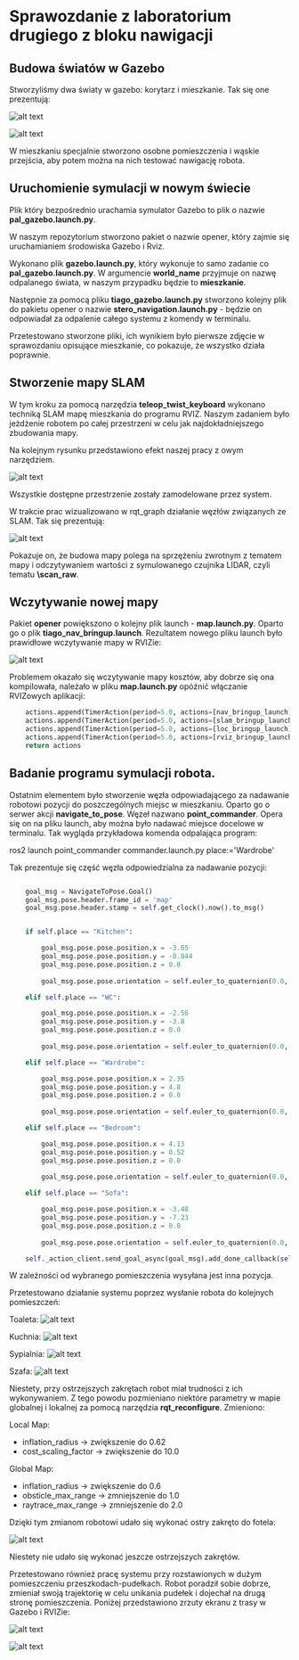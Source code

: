 # Sprawozdanie z laboratorium drugiego z bloku nawigacji
##  Budowa światów w Gazebo
Stworzyliśmy dwa światy w gazebo: korytarz i mieszkanie. Tak się one prezentują:

![alt text](images_lab5/mieszkanie.png) 

![alt text](images_lab5/korytarz.png) 

W mieszkaniu specjalnie stworzono osobne pomieszczenia i wąskie przejścia, aby potem można na nich testować nawigację robota.

## Uruchomienie symulacji w nowym świecie

Plik który bezpośrednio urachamia symulator Gazebo to plik o nazwie **pal_gazebo.launch.py**.

W naszym repozytorium stworzono pakiet o nazwie opener, który zajmie się uruchamianiem środowiska Gazebo i Rviz.

Wykonano plik **gazebo.launch.py**, który wykonuje to samo zadanie co **pal_gazebo.launch.py**. W argumencie **world_name** przyjmuje on nazwę odpalanego świata, w naszym przypadku będzie to **mieszkanie**. 

Następnie za pomocą pliku **tiago_gazebo.launch.py** stworzono kolejny plik do pakietu opener o nazwie **stero_navigation.launch.py** - będzie on odpowiadał za odpalenie całego systemu z komendy w terminalu.

Przetestowano stworzone pliki, ich wynikiem było pierwsze zdjęcie w sprawozdaniu opisujące mieszkanie, co pokazuje, że wszystko działa poprawnie.

## Stworzenie mapy SLAM

W tym kroku za pomocą narzędzia **teleop_twist_keyboard** wykonano techniką SLAM mapę mieszkania do programu RVIZ. Naszym zadaniem było jeżdżenie robotem po całej przestrzeni w celu jak najdokładniejszego zbudowania mapy.

Na kolejnym rysunku przedstawiono efekt naszej pracy z owym narzędziem.

![alt text](images_lab5/pokoj_slam.png) 

Wszystkie dostępne przestrzenie zostały zamodelowane przez system.

W trakcie prac wizualizowano w rqt_graph działanie węzłów związanych ze SLAM. Tak się prezentują:

![alt text](images_lab5/slam.png) 

Pokazuje on, że budowa mapy polega na sprzężeniu zwrotnym z tematem mapy i odczytywaniem wartości z symulowanego czujnika LIDAR, czyli tematu **\scan_raw**.


## Wczytywanie nowej mapy

Pakiet **opener** powiększono o kolejny plik launch - **map.launch.py**. Oparto go o plik **tiago_nav_bringup.launch**. Rezultatem nowego pliku launch było prawidłowe wczytywanie mapy w RVIZie:

![alt text](images_lab5/mapa_kosztow.png)

Problemem okazało się wczytywanie mapy kosztów, aby dobrze się ona kompilowała, należało w pliku **map.launch.py** opóźnić włączanie RVIZowych aplikacji:

```python
    actions.append(TimerAction(period=5.0, actions=[nav_bringup_launch]))
    actions.append(TimerAction(period=5.0, actions=[slam_bringup_launch]))
    actions.append(TimerAction(period=5.0, actions=[loc_bringup_launch]))
    actions.append(TimerAction(period=5.0, actions=[rviz_bringup_launch]))
    return actions

```

## Badanie programu symulacji robota.

Ostatnim elementem było stworzenie węzła odpowiadającego za nadawanie robotowi pozycji do poszczególnych miejsc w mieszkaniu. Oparto go o serwer akcji **navigate_to_pose**. Węzeł nazwano **point_commander**. Opera się on na pliku launch, aby można było nadawać miejsce docelowe w terminalu. Tak wygląda przykładowa komenda odpalająca program:

ros2 launch point_commander commander.launch.py place:='Wardrobe'

Tak prezentuje się część węzła odpowiedzialna za nadawanie pozycji:

```python

    goal_msg = NavigateToPose.Goal()
    goal_msg.pose.header.frame_id = 'map'
    goal_msg.pose.header.stamp = self.get_clock().now().to_msg()


    if self.place == "Kitchen":

        goal_msg.pose.pose.position.x = -3.65
        goal_msg.pose.pose.position.y = -0.844
        goal_msg.pose.pose.position.z = 0.0
        
        goal_msg.pose.pose.orientation = self.euler_to_quaternion(0.0, 0.0, -0.26)

    elif self.place == "WC":

        goal_msg.pose.pose.position.x = -2.56
        goal_msg.pose.pose.position.y = -3.8
        goal_msg.pose.pose.position.z = 0.0
        
        goal_msg.pose.pose.orientation = self.euler_to_quaternion(0.0, 0.0, 1.42)

    elif self.place == "Wardrobe":

        goal_msg.pose.pose.position.x = 2.35
        goal_msg.pose.pose.position.y = 4.8
        goal_msg.pose.pose.position.z = 0.0
        
        goal_msg.pose.pose.orientation = self.euler_to_quaternion(0.0, 0.0, -1.595)

    elif self.place == "Bedroom":

        goal_msg.pose.pose.position.x = 4.13
        goal_msg.pose.pose.position.y = 0.52
        goal_msg.pose.pose.position.z = 0.0
        
        goal_msg.pose.pose.orientation = self.euler_to_quaternion(0.0, 0.0, -1.67)

    elif self.place == "Sofa":

        goal_msg.pose.pose.position.x = -3.48
        goal_msg.pose.pose.position.y = -7.23
        goal_msg.pose.pose.position.z = 0.0
        
        goal_msg.pose.pose.orientation = self.euler_to_quaternion(0.0, 0.0, 0.25)

    self._action_client.send_goal_async(goal_msg).add_done_callback(self.goal_response_callback)
```

W zależności od wybranego pomieszczenia wysyłana jest inna pozycja.

Przetestowano działanie systemu poprzez wysłanie robota do kolejnych pomieszczeń:

Toaleta:
![alt text](images_lab5/wc.png)

Kuchnia:
![alt text](images_lab5/kitchen.png)

Sypialnia:
![alt text](images_lab5/bedroom.png)

Szafa:
![alt text](images_lab5/wardrobe.png)

Niestety, przy ostrzejszych zakrętach robot miał trudności z ich wykonywaniem. Z tego powodu pozmieniano niektóre parametry w mapie globalnej i lokalnej za pomocą narzędzia **rqt_reconfigure**. Zmieniono:

Local Map:

- inflation_radius -> zwiększenie do 0.62
- cost_scaling_factor -> zwiększenie do 10.0

Global Map:

- inflation_radius -> zwiększenie do 0.6
- obsticle_max_range -> zmniejszenie do 1.0
- raytrace_max_range -> zmniejszenie do 2.0

Dzięki tym zmianom robotowi udało się wykonać ostry zakręto do fotela:

![alt text](images_lab5/fota1.png)

Niestety nie udało się wykonać jeszcze ostrzejszych zakrętów.

Przetestowano również pracę systemu przy rozstawionych w dużym pomieszczeniu przeszkodach-pudełkach. Robot poradził sobie dobrze, zmieniał swoją trajektorię w celu unikania pudełek i dojechał na drugą stronę pomieszczenia. Poniżej przedstawiono zrzuty ekranu z trasy w Gazebo i RVIZie:

![alt text](images_lab5/boxes.png)

![alt text](images_lab5/boxes2.png)